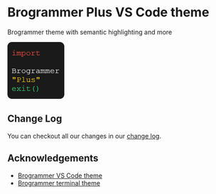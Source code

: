 # Brogrammer Plus VS Code theme

Brogrammer theme with semantic highlighting and more

[![](./icon.png)](https://marketplace.visualstudio.com/items?itemName=jackjyq.brogrammer-plus)

## Change Log

You can checkout all our changes in our [change log](./CHANGELOG.md).

## Acknowledgements

- [Brogrammer VS Code theme](https://github.com/gerane/VSCodeThemes/tree/master/gerane.Theme-Brogrammer)
- [Brogrammer terminal theme](https://github.com/mbadolato/iTerm2-Color-Schemes/blob/master/vscode/Brogrammer.json)
